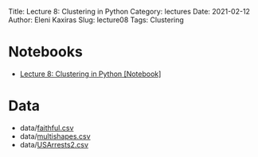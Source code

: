 Title: Lecture 8: Clustering in Python
Category: lectures
Date: 2021-02-12
Author: Eleni Kaxiras
Slug: lecture08
Tags: Clustering


# Notebooks
- [Lecture 8: Clustering in Python [Notebook]]({static}notes/cs109b_lab03_clustering_2021.ipynb)
# Data
- data/[faithful.csv]({static}data/faithful.csv)
- data/[multishapes.csv]({static}data/multishapes.csv)
- data/[USArrests2.csv]({static}data/USArrests2.csv)
